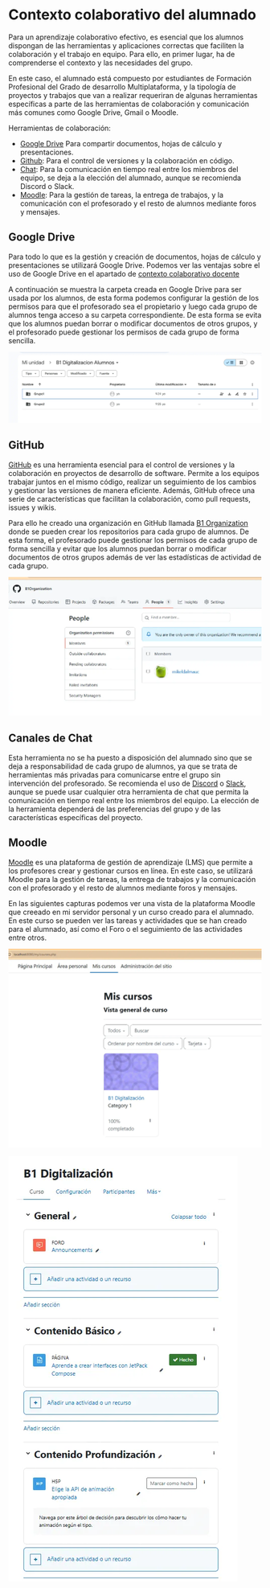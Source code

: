 # Contexto colaborativo del alumnado

Para un aprendizaje colaborativo efectivo, es esencial que los alumnos dispongan de las herramientas y aplicaciones correctas que faciliten la colaboración y el trabajo en equipo. Para ello, en primer lugar, ha de comprenderse el contexto y las necesidades del grupo. 

En este caso, el alumnado está compuesto por estudiantes de Formación Profesional del Grado de desarrollo Multiplataforma, y la tipología de proyectos y trabajos que van a realizar requeriran de algunas herramientas específicas a parte de las herramientas de colaboración y comunicación más comunes como Google Drive, Gmail o Moodle.

Herramientas de colaboración:

- [Google Drive](#google-drive) Para compartir documentos, hojas de cálculo y presentaciones.
- [Github](#github): Para el control de versiones y la colaboración en código.
- [Chat](#canales-de-chat): Para la comunicación en tiempo real entre los miembros del equipo, se deja a la elección del alumnado, aunque se recomienda Discord o Slack.
- [Moodle](#moodle): Para la gestión de tareas, la entrega de trabajos, y la comunicación con el profesorado y el resto de alumnos mediante foros y mensajes.

## Google Drive

Para todo lo que es la gestión y creación de documentos, hojas de cálculo y presentaciones se utilizará Google Drive. Podemos ver las ventajas sobre el uso de Google Drive en el apartado de [contexto colaborativo docente](www.mikeldalmau.uk/entregables1b)

A continuación se muestra la carpeta creada en Google Drive para ser usada por los alumnos, de esta forma podemos configurar la gestión de los permisos para que el profesorado sea el propietario y luego cada grupo de alumnos tenga acceso a su carpeta correspondiente. De esta forma se evita que los alumnos puedan borrar o modificar documentos de otros grupos, y el profesorado puede gestionar los permisos de cada grupo de forma sencilla.


![Imagen de una carpeta compartida de google drive](3Adrive.webp)

## GitHub

[GitHub](https://github.com/) es una herramienta esencial para el control de versiones y la colaboración en proyectos de desarrollo de software. Permite a los equipos trabajar juntos en el mismo código, realizar un seguimiento de los cambios y gestionar las versiones de manera eficiente. Además, GitHub ofrece una serie de características que facilitan la colaboración, como pull requests, issues y wikis. 

Para ello he creado una organización en GitHub llamada [B1 Organization](https://github.com/orgs/B1Organization) donde se pueden crear los repositorios para cada grupo de alumnos. De esta forma, el profesorado puede gestionar los permisos de cada grupo de forma sencilla y evitar que los alumnos puedan borrar o modificar documentos de otros grupos además de ver las estadísticas de actividad de cada grupo.

![Imagen de la vista de organización de Github](3Agithub.webp)

## Canales de Chat

Esta herramienta no se ha puesto a disposición del alumnado sino que se deja a responsabilidad de cada grupo de alumnos, ya que se trata de herramientas más privadas para comunicarse entre el grupo sin intervención del profesorado. Se recomienda el uso de [Discord](https://discord.com/) o [Slack](https://slack.com/intl/es-es), aunque se puede usar cualquier otra herramienta de chat que permita la comunicación en tiempo real entre los miembros del equipo. La elección de la herramienta dependerá de las preferencias del grupo y de las características específicas del proyecto.


## Moodle

[Moodle](https://moodle.org/?lang=es) es una plataforma de gestión de aprendizaje (LMS) que permite a los profesores crear y gestionar cursos en línea. En este caso, se utilizará Moodle para la gestión de tareas, la entrega de trabajos y la comunicación con el profesorado y el resto de alumnos mediante foros y mensajes.

En las siguientes capturas podemos ver una vista de la plataforma Moodle que creeado en mi servidor personal y un curso creado para el alumnado. En este curso se pueden ver las tareas y actividades que se han creado para el alumnado, así como el Foro o el seguimiento de las actividades entre otros.

![Vista del dashboard de moodle](3Amoodle.webp)

![Vista del curso de moodle](3Acurso.webp)